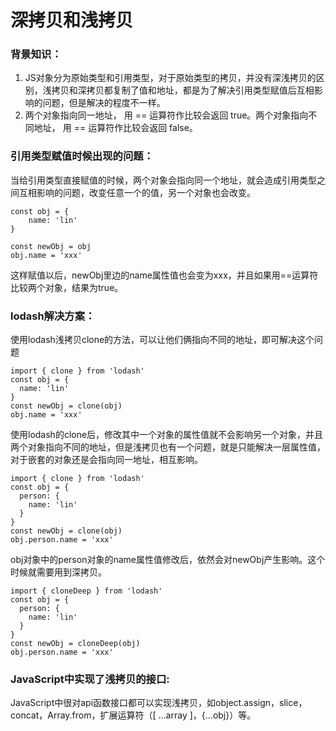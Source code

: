 # 深拷贝和浅拷贝

### **背景知识**：
1. JS对象分为原始类型和引用类型，对于原始类型的拷贝，并没有深浅拷贝的区别，浅拷贝和深拷贝都复制了值和地址，都是为了解决引用类型赋值后互相影响的问题，但是解决的程度不一样。
2. 两个对象指向同一地址， 用 == 运算符作比较会返回 true。两个对象指向不同地址， 用 == 运算符作比较会返回 false。
	
### **引用类型赋值时候出现的问题**：

当给引用类型直接赋值的时候，两个对象会指向同一个地址，就会造成引用类型之间互相影响的问题，改变任意一个的值，另一个对象也会改变。
```
const obj = {
    name: 'lin'
}
  
const newObj = obj
obj.name = 'xxx' 
```
这样赋值以后，newObj里边的name属性值也会变为xxx，并且如果用==运算符比较两个对象，结果为true。

### **lodash解决方案**：
使用lodash浅拷贝clone的方法，可以让他们俩指向不同的地址，即可解决这个问题
```
import { clone } from 'lodash'
const obj = {
  name: 'lin'
}
const newObj = clone(obj)
obj.name = 'xxx'  
```
使用lodash的clone后，修改其中一个对象的属性值就不会影响另一个对象，并且两个对象指向不同的地址，但是浅拷贝也有一个问题，就是只能解决一层属性值，对于嵌套的对象还是会指向同一地址，相互影响。
```
import { clone } from 'lodash'
const obj = {
  person: {
    name: 'lin'
  }
}
const newObj = clone(obj)
obj.person.name = 'xxx'    
```
obj对象中的person对象的name属性值修改后，依然会对newObj产生影响。这个时候就需要用到深拷贝。
```
import { cloneDeep } from 'lodash'
const obj = {
  person: {
    name: 'lin'
  }
}
const newObj = cloneDeep(obj)
obj.person.name = 'xxx' 
```

### **JavaScript中实现了浅拷贝的接口**:
JavaScript中很对api函数接口都可以实现浅拷贝，如object.assign，slice，concat，Array.from，扩展运算符（[ …array ]，{…obj}）等。